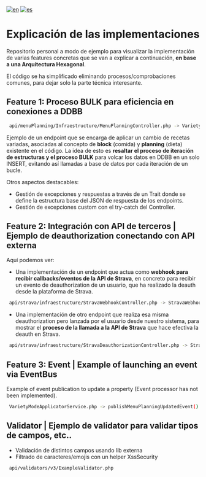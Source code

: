 [![en](https://img.shields.io/badge/lang-en-blue.svg)](https://github.com/pmdavid/nutritional-planning-example/blob/master/README.md)
[![es](https://img.shields.io/badge/lang-es-red.svg)](https://github.com/pmdavid/nutritional-planning-example/blob/master/README.es.md)

# Explicación de las implementaciones

Repositorio personal a modo de ejemplo para visualizar la implementación de varias features concretas que se van a explicar a continuación, **en base a una Arquitectura Hexagonal**. 

El código se ha simplificado eliminando procesos/comprobaciones comunes, para dejar solo la parte técnica interesante.

## Feature 1: Proceso BULK para eficiencia en conexiones a DDBB


```bash
 api/menuPlanning/Infraestructure/MenuPlanningController.php -> VarietyModeSwitcher.php -> RecipeRecalculatorService.php
```

Ejemplo de un endpoint que se encarga de aplicar un cambio de recetas variadas, asociadas al concepto de **block** (comida) y **planning** (dieta) existente en el código.
La idea de esto es **resaltar el proceso de iteración de estructuras y el proceso BULK** para volcar los datos en DDBB en un solo INSERT, evitando así llamadas a base de datos por cada iteración de un bucle.

Otros aspectos destacables:

- Gestión de excepciones y respuestas a través de un Trait donde se define la estructura base del JSON de respuesta de los endpoints.
- Gestión de excepciones custom con el try-catch del Controller.

## Feature 2: Integración con API de terceros | Ejemplo de deauthorization conectando con API externa

Aquí podemos ver:

- Una implementación de un endpoint que actua como **webhook para recibir callbacks/eventos de la API de Strava**, en concreto para recibir un evento de deauthorization de un usuario, que ha realizado la deauth desde la plataforma de Strava.

```bash
 api/strava/infraestructure/StravaWebhookController.php -> StravaWebhookHandler.php -> StravaDeauthorizationService.php
```

- Una implementación de otro endpoint que realiza esa misma deauthorization pero lanzada por el usuario desde nuestro sistema, para mostrar el **proceso de la llamada a la API de Strava** que hace efectiva la deauth en Strava.

```bash
 api/strava/infraestructure/StravaDeauthorizationController.php -> StravaDeauthorizationService.php
```


## Feature 3: Event | Example of launching an event via EventBus

Example of event publication to update a property (Event processor has not been implemented).

```bash
 VarietyModeApplicatorService.php -> publishMenuPlanningUpdatedEvent()
```

## Validator | Ejemplo de validator para validar tipos de campos, etc..

- Validación de distintos campos usando lib externa
- Filtrado de caracteres/emojis con un helper XssSecurity

```bash
 api/validators/v3/ExampleValidator.php
```
